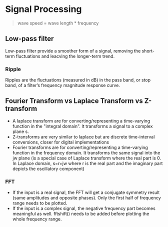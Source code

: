 # Signal Processing

> wave speed = wave length * frequency

## Low-pass filter

Low-pass filter provide a smoother form of a signal, removing the short-term fluctuations and leacving the longer-term trend.

### Ripple

Ripples are the fluctuations (measured in dB) in the pass band, or stop band, of a filter’s frequency magnitude response curve.

## Fourier Transform vs Laplace Transform vs Z-transform
- A laplace transform are for converting/representing a time-varying function in the "integral domain". It  transforms a signal to a complex plane s.
- Z-transforms are very similar to laplace but are discrete time-interval conversions, closer for digital implementations
- Fourier transforms are for converting/representing a time-varying function in the frequency domain. It transforms the same signal into the jw plane (is a special case of Laplace transform where the real part is 0. In Laplace domain, s=r+jw where r is the real part and the imaginary part depicts the oscillatory component)

### FFT

- If the input is a real signal, the FFT will get a conjugate symmetry result (same amplitudes and opposite phases). Only the first half of frequency range needs to be plotted.
- If the input is a complex signal, the negative frequency part becomes meaningful as well. fftshift() needs to be added before plotting the whole frequency range.